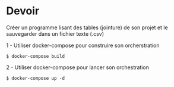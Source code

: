 # Devoir

Créer un programme lisant des tables (jointure) de son projet et le sauvegarder dans un fichier texte (.csv)

1 - Utiliser docker-compose pour construire son orcherstration
```
$ docker-compose build
```

2 - Utiliser docker-compose pour lancer son orchestration
```
$ docker-compose up -d
```

